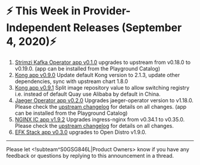 # :zap: This Week in Provider-Independent Releases (September 4, 2020):zap:

1. [Strimzi Kafka Operator app v0.1.0](https://github.com/giantswarm/strimzi-kafka-operator-app/blob/master/CHANGELOG.md#010---2020-08-14) upgrades to upstream from v0.18.0 to v0.19.0. (app can be installed from the Playground Catalog)
2. [Kong app v0.9.0](https://github.com/giantswarm/kong-app/blob/master/CHANGELOG.md#090---2020-08-25) Update default Kong version to 2.1.3, update other dependencies, sync with upstream chart 1.8.0
3. [Kong app v0.9.1](https://github.com/giantswarm/kong-app/blob/master/CHANGELOG.md#091---2020-09-07) Split image repository value to allow switching registry i.e. instead of default Quay use Alibaba by default in China.
4. [Jaeger Operator app v0.2.0](https://github.com/giantswarm/jaeger-operator-app/blob/master/CHANGELOG.md#020---2020-09-01) Upgrades jaeger-operator version to v1.18.0. Please check the [upstream changelog](https://github.com/jaegertracing/jaeger-operator/blob/master/CHANGELOG.md#1180-2020-05-15) for details on all changes. (app can be installed from the Playground Catalog)
5. [NGINX IC app v1.9.2](https://github.com/giantswarm/nginx-ingress-controller-app/blob/master/CHANGELOG.md#192---2020-09-02) Upgrades ingress-nginx from v0.34.1 to v0.35.0. Please check the [upstream changelog](https://github.com/kubernetes/ingress-nginx/blob/master/Changelog.md#0350) for details on all changes.
6. [EFK Stack app v0.3.0](https://github.com/giantswarm/efk-stack-app/blob/master/CHANGELOG.md#030---2020-09-04) upgrades to Open Distro v1.9.0.
---
Please let <!subteam^S0GSG846L|Product Owners> know if you have any feedback or questions by replying to this announcement in a thread.
